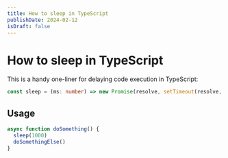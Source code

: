 ```yaml
---
title: How to sleep in TypeScript
publishDate: 2024-02-12
isDraft: false
---
```


# How to sleep in TypeScript

This is a handy one-liner for delaying code execution in TypeScript:

```ts
const sleep = (ms: number) => new Promise(resolve, setTimeout(resolve, ms))
```

## Usage

```ts
async function doSomething() {
  sleep(1000)
  doSomethingElse()
}
```
